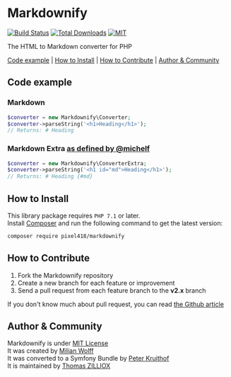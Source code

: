 # Markdownify

[![Build Status](https://travis-ci.org/Elephant418/Markdownify.png?branch=master)](https://travis-ci.org/Elephant418/Markdownify?branch=master)
[![Total Downloads](https://poser.pugx.org/pixel418/markdownify/downloads)](https://packagist.org/packages/pixel418/markdownify)
[![MIT](https://poser.pugx.org/pixel418/markdownify/license)](https://opensource.org/licenses/MIT)

The HTML to Markdown converter for PHP

[Code example](#code-example) | [How to Install](#how-to-install) | [How to Contribute](#how-to-contribute) | [Author & Community](#author--community)



Code example
--------

### Markdown

```php
$converter = new Markdownify\Converter;
$converter->parseString('<h1>Heading</h1>');
// Returns: # Heading
```

### Markdown Extra [as defined by @michelf](http://michelf.ca/projects/php-markdown/extra/)

```php
$converter = new Markdownify\ConverterExtra;
$converter->parseString('<h1 id="md">Heading</h1>');
// Returns: # Heading {#md}
```



How to Install
--------

This library package requires `PHP 7.1` or later.<br>
Install [Composer](http://getcomposer.org/doc/01-basic-usage.md#installation) and run the following command to get the latest version:

```sh
composer require pixel418/markdownify
```



How to Contribute
--------

1. Fork the Markdownify repository
2. Create a new branch for each feature or improvement
3. Send a pull request from each feature branch to the **v2.x** branch

If you don't know much about pull request, you can read [the Github article](https://help.github.com/articles/using-pull-requests)



Author & Community
--------

Markdownify is under [MIT License](https://opensource.org/licenses/MIT)<br>
It was created by [Milian Wolff](http://milianw.de)<br>
It was converted to a Symfony Bundle by [Peter Kruithof](https://github.com/pkruithof)<br>
It is maintained by [Thomas ZILLIOX](https://tzi.fr)

